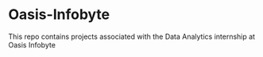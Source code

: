 # Oasis-Infobyte
This repo contains projects associated with the Data Analytics internship at Oasis Infobyte
